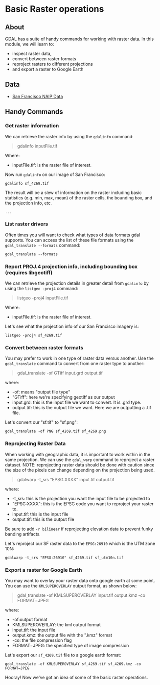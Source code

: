# Basic Raster operations

## About
GDAL has a suite of handy commands for working with raster data. In this module, we will learn to:

* inspect raster data, 
* convert between raster formats
* reproject rasters to different projections
* and export a raster to Google Earth

## Data

* [San Francisco NAIP Data](ftp://rockyftp.cr.usgs.gov/vdelivery/Datasets/Staged/NAIP/ca_2014/37122/m_3712213_se_10_1_20140613_20140923.jp2)

## Handy Commands

### Get raster information
We can retrieve the raster info by using the `gdalinfo` command:

> gdalinfo inputFile.tif

Where:

* inputFile.tif: is the raster file of interest. 

Now run `gdalinfo` on our image of San Francisco:

```
gdalinfo sf_4269.tif
```

The result will be a slew of information on the raster including basic statistics (e.g. min, max, mean) of the raster cells, the bounding box, and the projection info, etc.

```
...
```


### List raster drivers
Often times you will want to check what types of data formats gdal supports. You can access the list of these file formats using the `gdal_translate --formats` command:

```
gdal_translate --formats
```


<!--
### Force creation of world file (requires libgeotiff)
```
listgeo -tfw  mappy.tif
```
-->

### Report PROJ.4 projection info, including bounding box (requires libgeotiff)

We can retrieve the projection details in greater detail from `gdalinfo` by using the `listgeo -proj4` command:

> listgeo -proj4 inputFile.tif

Where:

* inputFile.tif: is the raster file of interest. 

Let's see what the projection info of our San Francisco imagery is:

```
listgeo -proj4 sf_4269.tif
```

### Convert between raster formats
You may prefer to work in one type of raster data versus another. Use the `gdal_translate` command to convert from one raster type to another:


> gdal_translate -of GTiff input.grd output.tif

where:

* -of: means "output file type"
* "GTiff": here we're specifying geotiff as our output
* input.grd: this is the input file we want to convert. It is .grd type.
* output.tif: this is the output file we want. Here we are outputting a .tif file.

Let's convert our "sf.tif" to "sf.png":

```
gdal_translate -of PNG sf_4269.tif sf_4269.png
```

### Reprojecting Raster Data

When working with geographic data, it is important to work within in the same projection. We can use the `gdal_warp` command to reproject a raster dataset. NOTE: reprojecting raster data should be done with caution since the size of the pixels can change depending on the projection being used. 

> gdalwarp -t_srs "EPSG:XXXX" input.tif output.tif

where:

* -t_srs: this is the projection you want the input file to be projected to
* "EPSG:XXXX": this is the EPSG code you want to reproject your raster to.
* input.tif: this is the input file
* output.tif: this is the output file

Be sure to add `-r bilinear` if reprojecting elevation data to prevent funky banding artifacts.

Let's reproject our SF raster data to the `EPSG:26910` which is the UTM zone 10N:

```
gdalwarp -t_srs "EPSG:26910" sf_4269.tif sf_utm10n.tif
```

<!--
### Convert 16-bit bands (Int16 or UInt16) to Byte type
(Useful for Landsat 8 imagery...)

gdal_translate -of "GTiff" -co "COMPRESS=LZW" -scale 0 65535 0 255 -ot Byte input_uint16.tif output_byte.tif

You can change '0' and '65535' to your image's actual min/max values to preserve more color variation or to apply the scaling to other band types - find that number with:

gdalinfo -mm input.tif | grep Min/Max
-->

<!--### Convert a directory of raster files of the same format to another raster format

There are times when working with raster data that you will have multiple types of data formats in one project. You can convert a directory of raster files of the same format to another raster format using this handy command:

basename -s.img *.img | xargs -n1 -I % gdal_translate -of "GTiff" %.img %.tif-->


### Export a raster for Google Earth
You may want to overlay your raster data onto google earth at some point. You can use the `KMLSUPEROVERLAY` output format, as shown below:

> gdal_translate -of KMLSUPEROVERLAY input.tif output.kmz -co FORMAT=JPEG

where:

* -of:output format
* KMLSUPEROVERLAY: the kml output format 
* input.tif: the input file
* output.kmz: the output file with the ".kmz" format
* -co: the file compression flag
* FORMAT=JPEG: the specified type of image compression

Let's export our `sf_4269.tif` file to a google earth format:

```
gdal_translate -of KMLSUPEROVERLAY sf_4269.tif sf_4269.kmz -co FORMAT=JPEG
```

Hooray! Now we've got an idea of some of the basic raster operations. 